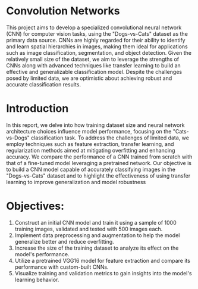# Convolution Networks
This project aims to develop a specialized convolutional neural network (CNN) for computer vision tasks, using the "Dogs-vs-Cats" dataset as the primary data source. CNNs are highly regarded for their ability to identify and learn spatial hierarchies in images, making them ideal for applications such as image classification, segmentation, and object detection. Given the relatively small size of the dataset, we aim to leverage the strengths of CNNs along with advanced techniques like transfer learning to build an effective and generalizable classification model. Despite the challenges posed by limited data, we are optimistic about achieving robust and accurate classification results.

# Introduction
In this report, we delve into how training dataset size and neural network architecture choices influence model performance, focusing on the "Cats-vs-Dogs" classification task. To address the challenges of limited data, we employ techniques such as feature extraction, transfer learning, and regularization methods aimed at mitigating overfitting and enhancing accuracy. We compare the performance of a CNN trained from scratch with that of a fine-tuned model leveraging a pretrained network. Our objective is to build a CNN model capable of accurately classifying images in the "Dogs-vs-Cats" dataset and to highlight the effectiveness of using transfer learning to improve generalization and model robustness

# Objectives:
1. Construct an initial CNN model and train it using a sample of 1000 training images,
validated and tested with 500 images each.
2. Implement data preprocessing and augmentation to help the model generalize better
and reduce overfitting.
3. Increase the size of the training dataset to analyze its effect on the model's
performance.
4. Utilize a pretrained VGG16 model for feature extraction and compare its performance
with custom-built CNNs.
5. Visualize training and validation metrics to gain insights into the model's learning
behavior.
